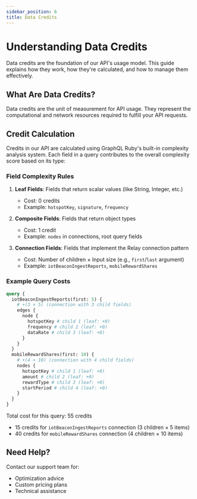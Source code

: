 ```yaml
---
sidebar_position: 6
title: Data Credits
---
```


# Understanding Data Credits

Data credits are the foundation of our API's usage model. This guide explains how they work, how they're calculated, and how to manage them effectively.

## What Are Data Credits?

Data credits are the unit of measurement for API usage. They represent the computational and network resources required to fulfill your API requests.

## Credit Calculation

Credits in our API are calculated using GraphQL Ruby's built-in complexity analysis system. Each field in a query contributes to the overall complexity score based on its type:

### Field Complexity Rules

1. **Leaf Fields**: Fields that return scalar values (like String, Integer, etc.)

   - Cost: 0 credits
   - Example: `hotspotKey`, `signature`, `frequency`

2. **Composite Fields**: Fields that return object types

   - Cost: 1 credit
   - Example: `nodes` in connections, root query fields

3. **Connection Fields**: Fields that implement the Relay connection pattern
   - Cost: Number of children × Input size (e.g., `first`/`last` argument)
   - Example: `iotBeaconIngestReports`, `mobileRewardShares`

### Example Query Costs

```graphql
query {
  iotBeaconIngestReports(first: 5) {
    # +(3 × 5) (connection with 3 child fields)
    edges {
      node {
        hotspotKey # child 1 (leaf: +0)
        frequency # child 2 (leaf: +0)
        dataRate # child 3 (leaf: +0)
      }
    }
  }
  mobileRewardShares(first: 10) {
    # +(4 × 10) (connection with 4 child fields)
    nodes {
      hotspotKey # child 1 (leaf: +0)
      amount # child 2 (leaf: +0)
      rewardType # child 3 (leaf: +0)
      startPeriod # child 4 (leaf: +0)
    }
  }
}
```

Total cost for this query: 55 credits

- 15 credits for `iotBeaconIngestReports` connection (3 children × 5 items)
- 40 credits for `mobileRewardShares` connection (4 children × 10 items)

## Need Help?

Contact our support team for:

- Optimization advice
- Custom pricing plans
- Technical assistance
